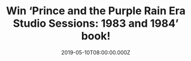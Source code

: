 ---
campaign-uuid: "c-4abeaeeb-ce5c-4b54-969f-02435df72d12"
type: "Competition"
category: "Gifts"
date: "2019-05-10T08:00:00.000Z"
end-date: "2019-06-10T22:59:00.000Z"
disable-form: false
is_promoted: false
has_entry_page: true
title: "Win ‘Prince and the Purple Rain Era Studio Sessions: 1983 and 1984’ book!"
competition-description: "<p>‘Prince and the Purple Rain Era Studio Sessions: 1983\
  \ and 1984’ book reveals the untold story of Prince's rise from cult favourite to\
  \ the biggest rock star on the planet. His journey is meticulously documented through\
  \ detailed accounts of his time secluded behind the doors of the recording studio\
  \ as well as his days on tour.</p>\n<p>We are giving away a copy of Duane Tudahl’\
  s book to one lucky member. If want to know everything about Prince's life this\
  \ is for you. Click below for a chance to win.</p>\n"
hero-header: "Win ‘Prince and the Purple Rain Era Studio Sessions: 1983 and 1984’\
  \ book!"
terms-confirmation: "N/A"
banner-img: "https://assets.expresslyapp.com/asset-7fb4def4-3b7b-4fba-b3bd-37429ef75587.jpg"
logo-left-href: "http://club.expressly.io"
logo-left-image: "https://assets.expresslyapp.com/asset-cdd52bf6-527b-4c65-844a-1bb87eecca95.jpg"
logo-left-title: "Expressly Club"
bg-image-hero: "https://assets.expresslyapp.com/asset-a874209b-2eef-4e9f-be1a-b092d9cd71be.jpg"
bg-image-first: "https://assets.expresslyapp.com/asset-5afdfd7c-850e-4c82-bdb5-90a420b296de.jpg"
section1-content: "<p>With unprecedented access to the musicians, singers, and studio\
  \ engineers who knew Prince best, including members of the Revolution and the Time,\
  \ Duane Tudahl weaves an intimate saga of an eccentric genius and the people and\
  \ events who helped shape the groundbreaking music he created.</p>\n<p> rom Sunset\
  \ Sound Studios' daily recording logs and the Warner Bros. vault of information,\
  \ Tudahl uncovers hidden truths about the origins of songs such as \"Purple Rain,\"\
  \ \"When Doves Cry,\" and \"Raspberry Beret\" and also reveals never-before-published\
  \ details about Prince's unreleased outtakes.</p>\n<p>This definitive chronicle\
  \ of Prince's creative brilliance during 1983 and 1984 provides a new experience\
  \ of the Purple Rain album as an integral part of Prince's life and the lives of\
  \ those closest to him.</p>\n"
entry-title: "Win ‘Prince and the Purple Rain Era Studio Sessions: 1983 and 1984’\
  \ book!"
entry-content: "<p>Enter the draw to win  ‘Prince and the Purple Rain Era Studio Sessions:\
  \ 1983 and 1984’ book by completing the form below before 23:59 on the 10th of June\
  \  2019.</p>\n"
has-winner: true
winner-title: "CONGRATULATIONS to Tom L. who won 'Prince and the Purple Rain Era Studio\
  \ Sessions: 1983 and 1984’ book!"
winner-banner: "https://assets.expresslyapp.com/asset-4f335683-3e15-4d89-90af-1df7aeaad5cd.jpg"
prize-description: "‘Prince and the Purple Rain Era Studio Sessions: 1983 and 1984’\
  \ book!"
special-conditions: "This competition is also available on: https://aaa.nme.com/competitions/prince-purple-rain-book\r\
  \n\r\nMultiple entries are allowed up to one every day."
country-restrictions:
- "GB"
---